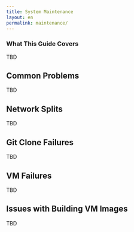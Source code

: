 ```yaml
---
title: System Maintenance
layout: en
permalink: maintenance/
---
```


### What This Guide Covers

TBD


## Common Problems

TBD


## Network Splits

TBD


## Git Clone Failures

TBD



## VM Failures

TBD



## Issues with Building VM Images

TBD
